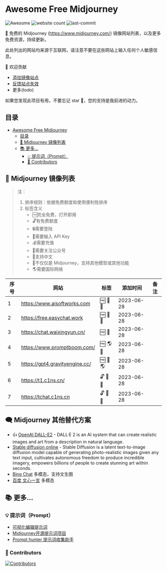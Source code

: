 # Awesome Free Midjourney
![Awesome](https://cdn.jsdelivr.net/gh/kenshincui/awesome-free-midjourney/badge.svg) ![website count](https://img.shields.io/badge/websites-140-blue?style=flat) ![last-commit](https://img.shields.io/github/last-commit/kenshincui/awesome-free-midjourney?style=flat&amp;label=last&nbsp;commit)

🎁 免费的 Midjourney (<https://www.midjourney.com/>) 镜像网站列表，以及更多免费资源，持续更新。

此处列出的网站均来源于互联网，请注意不要在这些网站上输入任何个人敏感信息。

🌈 欢迎贡献

- [添加镜像站点](https://github.com/kenshincui/awesome-free-midjourney/issues/new?assignees=LiLittleCat&labels=&projects=&template=%E6%B7%BB%E5%8A%A0%E9%95%9C%E5%83%8F%E7%AB%99%E7%82%B9.md&title=%E6%B7%BB%E5%8A%A0%E9%95%9C%E5%83%8F%E7%AB%99%E7%82%B9)
- [反馈站点失效](https://github.com/kenshincui/awesome-free-midjourney/issues/new?assignees=LiLittleCat&labels=&projects=&template=%E5%8F%8D%E9%A6%88%E7%AB%99%E7%82%B9%E5%A4%B1%E6%95%88.md&title=%E5%8F%8D%E9%A6%88%E7%AB%99%E7%82%B9%E5%A4%B1%E6%95%88)
- 更多(todo)

如果您发现此项目有用，不要忘记 star 🌟，您的支持是我前进的动力。

<!-- ---

|                                       🏆 赞助商 🏆                                       |
  |:-------------------------------------------------------------------------------------:|
| 👉 [不墨 AI 助手 - 会话式 AI 工具](https://chat.bumo.tech) GPT-4、Claude、文档解析、联网、Mac、Window 客户端 |

--- -->

## 目录
<!-- TOC -->
* [Awesome Free Midjourney](#awesome-free-midjourney)
  * [目录](#目录)
  * [💬 Midjourney 镜像列表](#-midjourney-镜像列表)
  * [📚 更多...](#-更多)
    * [💡 提示词（Prompt）](#-提示词prompt)
    * [💞 Contributors](#-contributors)
<!-- TOC -->

## 💬 Midjourney 镜像列表

> 注：
>
> 1. 排序规则：依据免费额度和使用便利性排序
> 2. 标签含义
>    - 🆓完全免费，打开即用
>    - 🔓有免费额度
>    - 🔒需要登陆
>    - 🔑需要输入 API Key
>    - 💰需要充值
>    - 👀需要关注公众号
>    - 💪支持中文
>    - 🧰不仅仅是 Midjourney，支持其他模型或其他功能
>    - 🌎需要国际网络

<!-- normal-begin -->
<table>
    <thead>
    <tr>
        <th>序号</th>
        <th>网站</th>
        <th>标签</th>
        <th>添加时间</th>
        <th>备注</th>
    </tr>
    </thead>
    <tbody>
        <tr>
            <td>1</td>
            <td> <a href="https://www.aisoftworks.com" target="_blank">https://www.aisoftworks.com</a>
                <br> </td>
            <td>
                        🆓
                        💪
                        🧰
            </td>
            <td>2023-06-28</td>
            <td></td>
        </tr>
        <tr>
            <td>2</td>
            <td> <a href="https://free.easychat.work" target="_blank">https://free.easychat.work</a>
                <br> </td>
            <td>
                        🆓
                        💪
                        🧰
            </td>
            <td>2023-06-28</td>
            <td></td>
        </tr>
        <tr>
            <td>3</td>
            <td> <a href="https://chat.waixingyun.cn/" target="_blank">https://chat.waixingyun.cn/</a>
                <br> </td>
            <td>
                        🆓 
                        🧰
            </td>
            <td>2023-06-28</td>
            <td></td>
        </tr>
        <tr>
            <td>4</td>
            <td> <a href="https://www.promptboom.com/" target="_blank">https://www.promptboom.com/</a>
                <br> </td>
            <td>
                        🆓 
                        🌎 
                        🧰
            </td>
            <td>2023-06-28</td>
            <td></td>
        </tr>
        <tr>
            <td>5</td>
            <td> <a href="https://gpt4.gravityengine.cc/" target="_blank">https://gpt4.gravityengine.cc/</a>
                <br> </td>
            <td>
                        🆓 
                        💪 
                        🌎
            </td>
            <td>2023-06-28</td>
            <td></td>
        </tr>
        <tr>
            <td>6</td>
            <td> <a href="https://t1.c1ns.cn/" target="_blank">https://t1.c1ns.cn/</a>
                <br> </td>
            <td>
                        🔓 
                        💪 
                        🧰
            </td>
            <td>2023-06-28</td>
            <td></td>
        </tr>
        <tr>
            <td>7</td>
            <td> <a href="https://tchat.c1ns.cn" target="_blank">https://tchat.c1ns.cn</a>
                <br> </td>
            <td>
                        🔓 
                        💪 
                        🧰
            </td>
            <td>2023-06-28</td>
            <td></td>
        </tr>
    </tbody>
</table>
<!-- normal-end -->

## 🗨️ Midjourney 其他替代方案

- 👍 [OpenAI DALL-E2](https://openai.com/dall-e-2) - DALL·E 2 is an AI system that can create realistic images and art from a description in natural language.
- [Stable diffusion online](https://stablediffusionweb.com/) - Stable Diffusion is a latent text-to-image diffusion model capable of generating photo-realistic images given any text input, cultivates autonomous freedom to produce incredible imagery, empowers billions of people to create stunning art within seconds.
- [Bing Chat](https://www.bing.com/new) 多模态，支持文生图
- [百度 文心一言](https://yiyan.baidu.com/) 多模态

## 📚 更多...

### 💡 提示词（Prompt）

- [可视化编辑提示词](https://github.com/Moonvy/OpenPromptStudio)
- [Midjourney开源提示词项目](https://github.com/willwulfken/MidJourney-Styles-and-Keywords-Reference)
- [Prompt hunter 提示词收集助手](https://github.com/op7418/Prompt-hunter)

### 💞 Contributors

[![Contributors](https://contrib.rocks/image?repo=kenshincui/awesome-free-midjourney)](https://github.com/kenshincui/awesome-free-midjourney/graphs/contributors)
